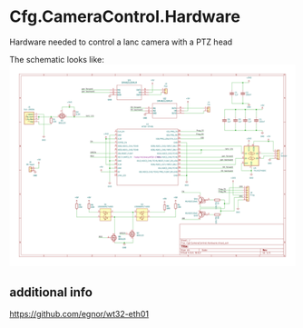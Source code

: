 # Cfg.CameraControl.Hardware
Hardware needed to control a lanc camera with a PTZ head

The schematic looks like: ![Schematic](Cgf.CameraControl.Hardware.svg)

## additional info
https://github.com/egnor/wt32-eth01